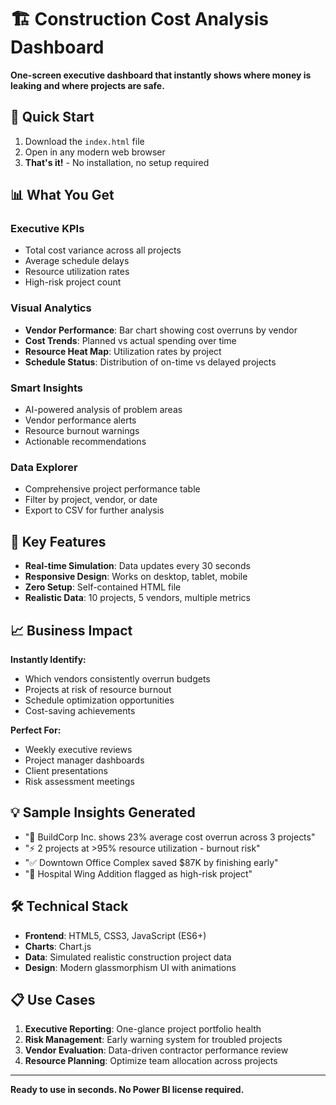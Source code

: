 # 🏗️ Construction Cost Analysis Dashboard

**One-screen executive dashboard that instantly shows where money is leaking and where projects are safe.**

## 🚀 Quick Start

1. Download the `index.html` file
2. Open in any modern web browser
3. **That's it!** - No installation, no setup required

## 📊 What You Get

### **Executive KPIs**
- Total cost variance across all projects
- Average schedule delays
- Resource utilization rates
- High-risk project count

### **Visual Analytics**
- **Vendor Performance**: Bar chart showing cost overruns by vendor
- **Cost Trends**: Planned vs actual spending over time
- **Resource Heat Map**: Utilization rates by project
- **Schedule Status**: Distribution of on-time vs delayed projects

### **Smart Insights**
- AI-powered analysis of problem areas
- Vendor performance alerts
- Resource burnout warnings
- Actionable recommendations

### **Data Explorer**
- Comprehensive project performance table
- Filter by project, vendor, or date
- Export to CSV for further analysis

## 🎯 Key Features

- **Real-time Simulation**: Data updates every 30 seconds
- **Responsive Design**: Works on desktop, tablet, mobile
- **Zero Setup**: Self-contained HTML file
- **Realistic Data**: 10 projects, 5 vendors, multiple metrics

## 📈 Business Impact

**Instantly Identify:**
- Which vendors consistently overrun budgets
- Projects at risk of resource burnout
- Schedule optimization opportunities
- Cost-saving achievements

**Perfect For:**
- Weekly executive reviews
- Project manager dashboards
- Client presentations
- Risk assessment meetings

## 💡 Sample Insights Generated

- "🚨 BuildCorp Inc. shows 23% average cost overrun across 3 projects"
- "⚡ 2 projects at >95% resource utilization - burnout risk"
- "✅ Downtown Office Complex saved $87K by finishing early"
- "🎯 Hospital Wing Addition flagged as high-risk project"

## 🛠️ Technical Stack

- **Frontend**: HTML5, CSS3, JavaScript (ES6+)
- **Charts**: Chart.js
- **Data**: Simulated realistic construction project data
- **Design**: Modern glassmorphism UI with animations

## 📋 Use Cases

1. **Executive Reporting**: One-glance project portfolio health
2. **Risk Management**: Early warning system for troubled projects
3. **Vendor Evaluation**: Data-driven contractor performance review
4. **Resource Planning**: Optimize team allocation across projects

---

**Ready to use in seconds. No Power BI license required.**
